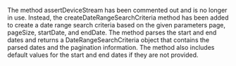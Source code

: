 The method assertDeviceStream has been commented out and is no longer in use. Instead, the createDateRangeSearchCriteria method has been added to create a date range search criteria based on the given parameters page, pageSize, startDate, and endDate. The method parses the start and end dates and returns a DateRangeSearchCriteria object that contains the parsed dates and the pagination information. The method also includes default values for the start and end dates if they are not provided.
